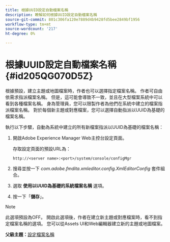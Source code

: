 ```yaml
---
title: 根據UUID設定自動檔案名稱
description: 瞭解如何根據UUID設定自動檔案名稱
source-git-commit: 801c306fa120e7889d4b9428fd5bee2849bf1956
workflow-type: tm+mt
source-wordcount: '217'
ht-degree: 0%

---
```



# 根據UUID設定自動檔案名稱 {#id205QG070D5Z}

根據預設，建立主題或地圖檔案時，作者也可以選擇指定檔案名稱。 作者可自由依需求指派檔案名稱。 但是，這可能會導致不一致，並且在大型檔案系統中可以看到各種檔案名稱。 身為管理員，您可以限製作者為他們在系統中建立的檔案指派檔案名稱。 對於每個新主題或對應檔案，您可以選擇自動指派以UUID為基礎的檔案名稱。

執行以下步驟，自動為系統中建立的所有新檔案指派以UUID為基礎的檔案名稱：

1. 開啟Adobe Experience Manager Web主控台設定頁面。

   存取設定頁面的預設URL為：

   ```http
   http://<server name>:<port>/system/console/configMgr
   ```

1. 搜尋並按一下 *com.adobe.fmdita.xmleditor.config.XmlEditorConfig* 套件組合。

1. 選取 **使用以UUID為基礎的系統檔案名稱** 選項。

1. 按一下「**儲存**」。


>[!NOTE]
>
> 此選項預設為OFF。 開啟此選項後，作者在建立新主題或對應檔案時，看不到指定檔案名稱的選項。 您可以從Assets UI和Web編輯器建立新的主題或地圖檔案。

**父級主題：**[&#x200B;設定檔案名稱](conf-file-names.md)

